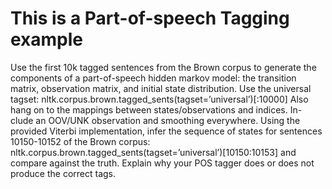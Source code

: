 # This is a Part-of-speech Tagging example 

Use the first 10k tagged sentences from the Brown corpus to generate the components of a part-of-speech hidden markov model: the transition matrix, observation matrix, and initial state distribution. Use the universal tagset:
nltk.corpus.brown.tagged_sents(tagset=’universal’)[:10000]
Also hang on to the mappings between states/observations and indices. In- clude an OOV/UNK observation and smoothing everywhere.
Using the provided Viterbi implementation, infer the sequence of states for sentences 10150-10152 of the Brown corpus:
nltk.corpus.brown.tagged_sents(tagset=’universal’)[10150:10153]
and compare against the truth. Explain why your POS tagger does or does not produce the correct tags.
